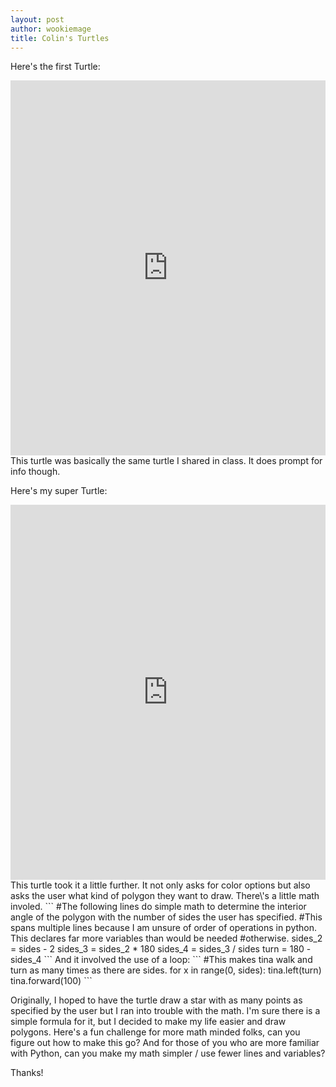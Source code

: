 ```yaml
---
layout: post
author: wookiemage
title: Colin's Turtles
---
```


Here\'s the first Turtle:
<iframe src="https://trinket.io/embed/python/332d11321e" width="100%" height="600" frameborder="0" marginwidth="0" marginheight="0" allowfullscreen></iframe>
This turtle was basically the same turtle I shared in class. It does prompt for info though.

Here\'s my super Turtle:
<iframe src="https://trinket.io/embed/python/7c81b5cc31" width="100%" height="600" frameborder="0" marginwidth="0" marginheight="0" allowfullscreen></iframe>
This turtle took it a little further. It not only asks for color options but also asks the user what kind of polygon they want to draw. There\'s a little math involed.
```
#The following lines do simple math to determine the interior angle of the polygon with the number of sides the user has specified.
#This spans multiple lines because I am unsure of order of operations in python. This declares far more variables than would be needed
#otherwise.
sides_2 = sides - 2
sides_3 = sides_2 * 180
sides_4 = sides_3 / sides
turn = 180 - sides_4
```
And it involved the use of a loop:
```
#This makes tina walk and turn as many times as there are sides.
for x in range(0, sides):
  tina.left(turn)
  tina.forward(100)
```
  
Originally, I hoped to have the turtle draw a star with as many points as specified by the user but I ran into trouble with the math.
I\'m sure there is a simple formula for it, but I decided to make my life easier and draw polygons.
Here\'s a fun challenge for more math minded folks, can you figure out how to make this go?
And for those of you who are more familiar with Python, can you make my math simpler / use fewer lines and variables?

Thanks!
